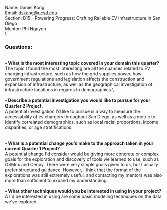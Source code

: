 Name: Daniel Kong\
Email: dskong@ucsd.edu\
Section: B15 - Powering Progress: Crafting Reliable EV Infrastructure in San Diego\
Mentor: Phi Nguyen\
\
### Questions:
\
    __- What is the most interesting topic covered in your domain this quarter?__\
    The topic I found the most interesting are all the nuances related to EV charging infrastructure, such as how the grid supplies power, how government regulations and legislation affects the construction and expansion of infrastructure, as well as the geographical investigation of infrastructure locations in regards to demographics.\ 
\
\
    __- Describe a potential investigation you would like to pursue for your Quarter 2 Project.__\
    A potential investigation I'd like to pursue is a way to measure the accessability of ev chargers throughout San Diego, as well as a metric to identify correlated demographics, such as local racial proportions, income disparities, or age stratifications.\
\
\
    __- What is a potential change you’d make to the approach taken in your current Quarter 1 Project?__\
    A potential change I'd consider would be giving more concrete or complex goals for the exploration and discovery of tools we learned to use, such as OSMnx and Cenpy. There were very simple goals given to us, but I usually prefer structured guidance. However, I think that the format of the explorations was still extremely useful, and contacting my mentors was also more than sufficient to expand my understanding.
\
\
    __- What other techniques would you be interested in using in your project?__\
    A I'd be interested in using are some basic modeling techniques on the data we've explored. 
